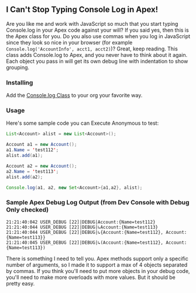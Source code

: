 ## I Can't Stop Typing Console Log in Apex!

Are you like me and work with JavaScript so much that you start typing Console.log in your Apex code against your will?  If you said yes, then this is the Apex class for you.  Do you also use commas when you log in JavaScript since they look so nice in your browser (for example `Console.log('AccountInfo', acct1, acct2)`)?  Great, keep reading.  This class adds Console.log to Apex, and you never have to think about it again.  Each object you pass in will get its own debug line with indentation to show grouping.

### Installing
Add the [Console.log Class](https://github.com/nshulman/oops-i-typed-console-log-in-apex/blob/main/Console.cls) to your org your favorite way.

### Usage
Here's some sample code you can Execute Anonymous to test:

```java
List<Account> alist = new List<Account>();

Account a1 = new Account();
a1.Name = 'test112';
alist.add(a1);

Account a2 = new Account();
a2.Name = 'test113';
alist.add(a2);

Console.log(a1, a2, new Set<Account>{a1,a2}, alist);
```

### Sample Apex Debug Log Output (from Dev Console with Debug Only checked)
```
21:21:40:042 USER_DEBUG [22]|DEBUG|Account:{Name=test112}
21:21:40:044 USER_DEBUG [22]|DEBUG|↳Account:{Name=test113}
21:21:40:044 USER_DEBUG [22]|DEBUG|↳{Account:{Name=test112}, Account:{Name=test113}}
21:21:40:045 USER_DEBUG [22]|DEBUG|↳(Account:{Name=test112}, Account:{Name=test113})
```


There is something I need to tell you.  Apex methods support only a specific number of arguments, so I made it to support a max of 4 objects separated by commas.  If you think you'll need to put more objects in your debug code, you'll need to make more overloads with more values.  But it should be pretty easy.

